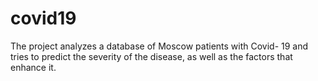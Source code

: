 # covid19
The project analyzes a database of Moscow patients with Covid- 19 and tries to predict the severity of the disease, as well as the factors that enhance it. 
